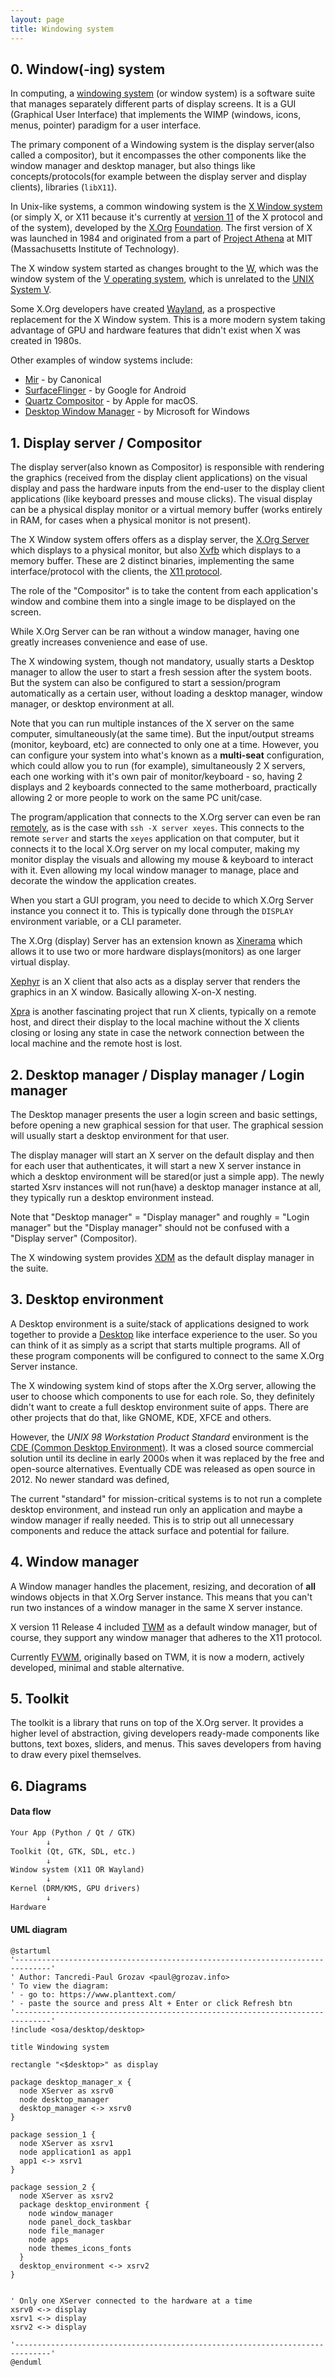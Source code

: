 ```yaml
---
layout: page
title: Windowing system
---
```


## 0. Window(-ing) system
In computing, a
[windowing system](https://en.wikipedia.org/wiki/Windowing_system) (or window
system) is a software suite that manages separately different parts of display
screens. It is a GUI (Graphical User Interface) that implements the WIMP
(windows, icons, menus, pointer) paradigm for a user interface.

The primary component of a Windowing system is the display server(also called
a compositor), but it encompasses the other components like the window manager
and desktop manager, but also things like concepts/protocols(for example between
the display server and display clients), libraries (`libX11`).

In Unix-like systems, a common windowing system is the
[X Window system](https://en.wikipedia.org/wiki/X_Window_System) (or simply X,
or X11 because it's currently at [version 11](https://en.wikipedia.org/wiki/X_Window_System#Release_history) of the X protocol and of the system), developed
by the [X.Org](https://x.org)
[Foundation](https://en.wikipedia.org/wiki/X.Org_Foundation). The first version
of X was launched in 1984 and originated from a part of
[Project Athena](https://en.wikipedia.org/wiki/Project_Athena) at MIT
(Massachusetts Institute of Technology).

The X window system started as changes brought to the
[W](https://en.wikipedia.org/wiki/W_Window_System), which was the window system
of the [V operating system](https://en.wikipedia.org/wiki/V_(operating_system)),
which is unrelated to the
[UNIX System V](https://en.wikipedia.org/wiki/UNIX_System_V).

Some X.Org developers have created
[Wayland](https://en.wikipedia.org/wiki/Wayland_(protocol)), as a prospective
replacement for the X Window system. This is a more modern system taking
advantage of GPU and hardware features that didn't exist when X was created in
1980s.

Other examples of window systems include:
- [Mir](https://en.wikipedia.org/wiki/Windowing_system#Mir) - by Canonical
- [SurfaceFlinger](
  https://en.wikipedia.org/wiki/Windowing_system#SurfaceFlinger) - by Google for
  Android
- [Quartz Compositor](https://en.wikipedia.org/wiki/Quartz_Compositor) - by
  Apple for macOS.
- [Desktop Window Manager](
  https://en.wikipedia.org/wiki/Desktop_Window_Manager) - by Microsoft for
  Windows

## 1. Display server / Compositor
The display server(also known as Compositor) is responsible with rendering the
graphics (received from the display client applications) on the visual display
and pass the hardware inputs from the end-user to the display client
applications (like keyboard presses and mouse clicks). The visual display can be
a physical display monitor or a virtual memory buffer (works entirely in RAM,
for cases when a physical monitor is not present).

The X Window system offers offers as a display server, the
[X.Org Server](https://en.wikipedia.org/wiki/X.Org_Server) which displays to a
physical monitor, but also [Xvfb](https://en.wikipedia.org/wiki/Xvfb) which
displays to a memory buffer. These are 2 distinct binaries, implementing the
same interface/protocol with the clients, the
[X11 protocol](https://en.wikipedia.org/wiki/Windowing_system#X11).

The role of the "Compositor" is to take the content from each application's
window and combine them into a single image to be displayed on the screen.

While X.Org Server can be ran without a window manager, having one greatly
increases convenience and ease of use.

The X windowing system, though not mandatory, usually starts a Desktop manager
to allow the user to start a fresh session after the system boots. But the
system can also be configured to start a session/program automatically as a
certain user, without loading a desktop manager, window manager, or desktop
environment at all.

Note that you can run multiple instances of the X server on the same computer,
simultaneously(at the same time). But the input/output streams (monitor,
keyboard, etc) are connected to only one at a time. However, you can configure
your system into what's known as a **multi-seat** configuration, which could
allow you to run (for example), simultaneously 2 X servers, each one working
with it's own pair of monitor/keyboard - so, having 2 displays and 2 keyboards
connected to the same motherboard, practically allowing 2 or more people to work
on the same PC unit/case.

The program/application that connects to the X.Org server can even be ran
[remotely](https://en.wikipedia.org/wiki/X_terminal), as is the case with
`ssh -X server xeyes`. This connects to the remote `server` and starts the
`xeyes` application on that computer, but it connects it to the local X.Org
server on my local computer, making my monitor display the visuals and allowing
my mouse & keyboard to interact with it. Even allowing my local window manager
to manage, place and decorate the window the application creates.

When you start a GUI program, you need to decide to which X.Org Server instance
you connect it to. This is typically done through the `DISPLAY` environment
variable, or a CLI parameter.

The X.Org (display) Server has an extension known as
[Xinerama](https://en.wikipedia.org/wiki/Xinerama) which allows it to use two or
more hardware displays(monitors) as one larger virtual display.

[Xephyr](https://en.wikipedia.org/wiki/Xephyr) is an X client that also acts as
a display server that renders the graphics in an X window. Basically allowing
X-on-X nesting.

[Xpra](https://en.wikipedia.org/wiki/Xpra) is another fascinating project that
run X clients, typically on a remote host, and direct their display to the local
machine without the X clients closing or losing any state in case the network
connection between the local machine and the remote host is lost.

## 2. Desktop manager / Display manager / Login manager
The Desktop manager presents the user a login screen and basic settings, before
opening a new graphical session for that user. The graphical session will
usually start a desktop environment for that user.

The display manager will start an X server on the default display and then for
each user that authenticates, it will start a new X server instance in which
a desktop environment will be stared(or just a simple app). The newly started
Xsrv instances will not run(have) a desktop manager instance at all, they
typically run a desktop environment instead.

Note that "Desktop manager" = "Display manager" and roughly = "Login manager"
but the "Display manager" should not be confused with a "Display server"
(Compositor).

The X windowing system provides
[XDM](https://en.wikipedia.org/wiki/XDM_(display_manager)) as the default
display manager in the suite.

## 3. Desktop environment
A Desktop environment is a suite/stack of applications designed to work together
to provide a [Desktop](https://en.wikipedia.org/wiki/Desktop_environment) like
interface experience to the user. So you can think of it as simply as a script
that starts multiple programs. All of these program components will be
configured to connect to the same X.Org Server instance.

The X windowing system kind of stops after the X.Org server, allowing the user
to choose which components to use for each role. So, they definitely didn't want
to create a full desktop environment suite of apps. There are other projects
that do that, like GNOME, KDE, XFCE and others.

However, the *UNIX 98 Workstation Product Standard* environment is the
[CDE (Common Desktop Environment)](
  https://en.wikipedia.org/wiki/Common_Desktop_Environment). It was a closed
source commercial solution until its decline in early 2000s when it was replaced
by the free and open-source alternatives. Eventually CDE was released as open
source in 2012. No newer standard was defined, 

The current "standard" for mission-critical systems is to not run a complete
desktop environment, and instead run only an application and maybe a window
manager if really needed. This is to strip out all unnecessary components and
reduce the attack surface and potential for failure.

## 4. Window manager
A Window manager handles the placement, resizing, and decoration of **all**
windows objects in that X.Org Server instance. This means that you can't run two
instances of a window manager in the same X server instance.

X version 11 Release 4 included [TWM](https://en.wikipedia.org/wiki/Twm) as a
default window manager, but of course, they support any window manager that
adheres to the X11 protocol.

Currently [FVWM](https://en.wikipedia.org/wiki/FVWM), originally based on TWM,
it is now a modern, actively developed, minimal and stable alternative.

## 5. Toolkit
The toolkit is a library that runs on top of the X.Org server. It provides a
higher level of abstraction, giving developers ready-made components like
buttons, text boxes, sliders, and menus. This saves developers from having to
draw every pixel themselves.

## 6. Diagrams
#### Data flow
```txt
Your App (Python / Qt / GTK)
        ↓
Toolkit (Qt, GTK, SDL, etc.)
        ↓
Window system (X11 OR Wayland)
        ↓
Kernel (DRM/KMS, GPU drivers)
        ↓
Hardware
```

#### UML diagram
```plantuml
@startuml
'------------------------------------------------------------------------------'
' Author: Tancredi-Paul Grozav <paul@grozav.info>
' To view the diagram:
' - go to: https://www.planttext.com/
' - paste the source and press Alt + Enter or click Refresh btn
'------------------------------------------------------------------------------'
!include <osa/desktop/desktop>

title Windowing system

rectangle "<$desktop>" as display

package desktop_manager_x {
  node XServer as xsrv0
  node desktop_manager
  desktop_manager <-> xsrv0
}

package session_1 {
  node XServer as xsrv1
  node application1 as app1
  app1 <-> xsrv1
}

package session_2 {
  node XServer as xsrv2
  package desktop_environment {
    node window_manager
    node panel_dock_taskbar
    node file_manager
    node apps
    node themes_icons_fonts
  }
  desktop_environment <-> xsrv2
}


' Only one XServer connected to the hardware at a time
xsrv0 <-> display
xsrv1 <-> display
xsrv2 <-> display

'------------------------------------------------------------------------------'
@enduml
```
